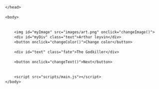 <!DOCTYPE html>
<html>
    <head>
        <meta charset="utf-8">
        <script src="https://use.fontawesome.com/d1341f9b7a.js"></script>
        <link rel="stylesheet" href="style.css">
        <title>Task4</title>
        <link href="https://fonts.googleapis.com/css2?family=Montserrat:wght@400;600&display=swap" rel="stylesheet">
        <link rel="stylesheet" href="assets/css/pr4.css">
        
    </head>

    <body>

        
        <img id="myImage" src="images/art.png" onclick="changeImage()">
        <div id="myDiv" class="text">Arthur leyvin</div>
        <button onclick="changeColor()">Change color</button>

        <div id="text" class="fate">The Godkiller</div>

        <button onclick="changeText()">Next</button>


        <script src="scripts/main.js"></script>
    </body>


